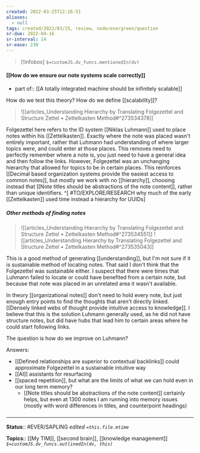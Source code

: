 ```yaml
---
created: 2022-03-25T12:26:51 
aliases:
  - null
tags: created/2022/03/25, review, node/evergreen/question
sr-due: 2022-04-16
sr-interval: 14
sr-ease: 230
---
```

> [!infobox]
`$=customJS.dv_funcs.mentionedIn(dv)`

#### [[How do we ensure our note systems scale correctly]] 

- part of:: [[A totally integrated machine should be infinitely scalable]]

How do we test this theory?
How do we define [[scalability]]?


> ![[articles_Understanding Hierarchy by Translating Folgezettel and Structure Zettel • Zettelkasten Method#^273534378]]

Folgezettel here refers to the ID system [[Niklas Luhmann]] used to place notes within his [[Zettelkasten]]. Exactly where the note was placed wasn't entirely important, rather that Luhmann had understanding of where larger topics were, and could enter at those places. This removes need to perfectly remember where a note is, you just need to have a general idea and then follow the links.
However, Folgezettel was an unchanging hierarchy that allowed for topics to be in certain places.
This reinforces [[Decimal based organization systems provide the easiest access to common notes]], but mostly
we work with no [[hierarchy]],
choosing instead that
[[Note titles should be abstractions of the note content]], rather than unique identifiers.
^[ #TO/EXPLORE/RESEARCH why much of the early [[Zettelkasten]] used time instead a hierarchy for UUIDs]

##### Other methods of finding notes

> ![[articles_Understanding Hierarchy by Translating Folgezettel and Structure Zettel • Zettelkasten Method#^273534551]]
> ![[articles_Understanding Hierarchy by Translating Folgezettel and Structure Zettel • Zettelkasten Method#^273535043]]

This is a good method of generating [[understanding]], but I'm not sure if it is sustainable method of locating notes. That said I don't think that the Folgezettel was sustainable either. I suspect that there were times that Luhmann failed to locate or could have benefited from a certain note, but because that note was placed in an unrelated area it wasn't available.

In theory [[organizational notes]] don't need to hold every note, but just enough entry points to find the thoughts that aren't directly linked.
[[Densely linked webs of thought provide intuitive access to knowledge]].
I believe that this is the solution Luhmann generally used, as he did not have structure notes, but did have hubs that lead him to certain areas where he could start following links.

The question is how do we improve on Luhmann?

Answers:
- [[Defined relationships are superior to contextual backlinks]] could approximate Folgezettel in a sustainable intuitive way
- [[AI]] assistants for resurfacing
- [[spaced repetition]], but what are the limits of what we can hold even in our long term memory?
	- [[Note titles should be abstractions of the note content]] certainly helps, but even at 1300 notes I am running into memory issues (mostly with word differences in titles, and counterpoint headings)


### <hr class="footnote"/>

**Status**:: #EVER/SAPLING 
*edited `=this.file.mtime`*

**Topics**:: [[My TIM]], [[second brain]], [[knowledge management]]
*`$=customJS.dv_funcs.outlinedIn(dv, this)`*
